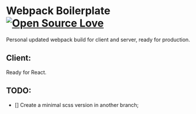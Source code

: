 # Webpack Boilerplate [![Open Source Love](https://badges.frapsoft.com/os/mit/mit.svg?v=102)](https://github.com/ellerbrock/open-source-badge/)
Personal updated webpack build for client and server, ready for production.

## Client:
Ready for React.

## TODO:
- [] Create a minimal scss version in another branch;
